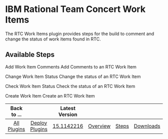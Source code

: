 
IBM Rational Team Concert Work Items
====================================

The RTC Work Items plugin provides steps for the build to comment and change the status of work items found in RTC.


Available Steps
---------------

Add Work Item Comments Add Comments to an RTC Work Item

Change Work Item Status Change the status of an RTC Work Item

Check Work Item Status Check the status of an RTC Work Item

Create Work Item Create an RTC Work Item



|Back to ...||Latest Version||||
| :---: | :---: | :---: | :---: | :---: | :---: |
|[All Plugins](../../index.md)|[Deploy Plugins](../README.md)|[15.1142216](https://raw.githubusercontent.com/UrbanCode/IBM-UCD-PLUGINS/main/files/plugin-air-RTC-WorkItems/ucd-plugin-air-RTC-WorkItems-15.1142216.zip)|[Overview](overview.md)|[Steps](steps.md)|[Downloads](downloads.md)|

